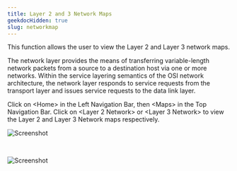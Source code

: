 ```yaml
---
title: Layer 2 and 3 Network Maps
geekdocHidden: true
slug: networkmap
---
```


This function allows the user to view the Layer 2 and Layer 3 network maps.

The network layer provides the means of transferring variable-length network packets from a source to a destination host via one or more networks. Within the service layering semantics of the OSI network architecture, the network layer responds to service requests from the transport layer and issues service requests to the data link layer.

Click on \<Home> in the Left Navigation Bar, then \<Maps> in the Top Navigation Bar. Click on \<Layer 2 Network> or \<Layer 3 Network> to view the Layer 2 and Layer 3 Network maps respectively.



![Screenshot](/cloud_vista/maps/images/layer2map.png)

&nbsp;

![Screenshot](/cloud_vista/maps/images/layer3map.png)
